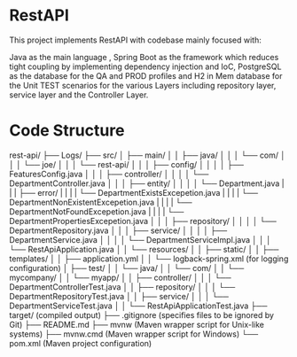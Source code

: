 # RestAPI
This project implements RestAPI with codebase mainly focused with:

Java as the main language ,
Spring Boot as the framework which reduces tight coupling by implementing dependency injection and IoC,
PostgreSQL as the database for the QA and PROD profiles
and H2 in Mem database for the Unit TEST scenarios for the various Layers including repository layer, service layer and the Controller Layer.

# Code Structure

rest-api/
├── Logs/
├── src/
│   ├── main/
│   │   ├── java/
│   │   │   └── com/
│   │   │       └── joe/
│   │   │           └── rest-api/
│   │   │               ├── config/
│   │   │               │   ├── FeaturesConfig.java
│   │   │               ├── controller/
│   │   │               │   └── DepartmentController.java
│   │   │               ├── entity/
│   │   │               │   └── Department.java
|   |   |               ├── error/
|   |   |               |   └── DepartmentExistsExcepetion.java
|   |   |               |   └── DepartmentNonExistentExcepetion.java
|   |   |               |   └── DepartmentNotFoundExcepetion.java
|   |   |               |   └── DepartmentPropertiesExcepetion.java
│   │   │               ├── repository/
│   │   │               │   └── DepartmentRepository.java
│   │   │               ├── service/
│   │   │               │   ├── DepartmentService.java
│   │   │               │   └── DepartmentServiceImpl.java
│   │   │               └── RestApiApplication.java
│   │   └── resources/
│   │       ├── static/
│   │       ├── templates/
│   │       ├── application.yml
│   │       └── logback-spring.xml (for logging configuration)
│   ├── test/
│   │   └── java/
│   │       └── com/
│   │           └── mycompany/
│   │               └── myapp/
│   │                   ├── controller/
│   │                   │   └── DepartmentControllerTest.java
│   │                   ├── repository/
│   │                   │   └── DepartmentRepositoryTest.java
│   │                   ├── service/
│   │                   │   └── DepartmentServiceTest.java
│   │                   └── RestApiApplicationTest.java
├── target/ (compiled output)
├── .gitignore (specifies files to be ignored by Git)
├── README.md
├── mvnw (Maven wrapper script for Unix-like systems)
├── mvnw.cmd (Maven wrapper script for Windows)
└── pom.xml (Maven project configuration)


